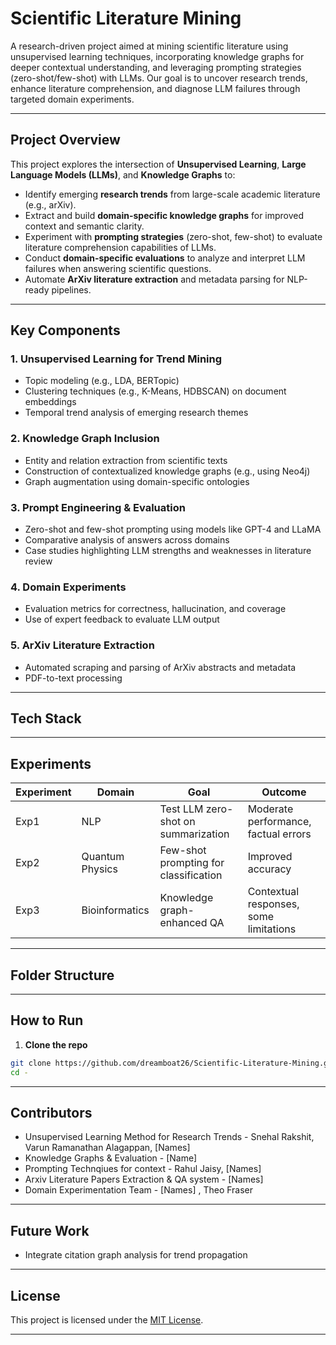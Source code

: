 # Scientific Literature Mining 

A research-driven project aimed at mining scientific literature using unsupervised learning techniques, incorporating knowledge graphs for deeper contextual understanding, and leveraging prompting strategies (zero-shot/few-shot) with LLMs. Our goal is to uncover research trends, enhance literature comprehension, and diagnose LLM failures through targeted domain experiments.

---

## Project Overview

This project explores the intersection of **Unsupervised Learning**, **Large Language Models (LLMs)**, and **Knowledge Graphs** to:

- Identify emerging **research trends** from large-scale academic literature (e.g., arXiv).
- Extract and build **domain-specific knowledge graphs** for improved context and semantic clarity.
- Experiment with **prompting strategies** (zero-shot, few-shot) to evaluate literature comprehension capabilities of LLMs.
- Conduct **domain-specific evaluations** to analyze and interpret LLM failures when answering scientific questions.
- Automate **ArXiv literature extraction** and metadata parsing for NLP-ready pipelines.

---

## Key Components

### 1. Unsupervised Learning for Trend Mining
- Topic modeling (e.g., LDA, BERTopic)
- Clustering techniques (e.g., K-Means, HDBSCAN) on document embeddings
- Temporal trend analysis of emerging research themes

### 2. Knowledge Graph Inclusion
- Entity and relation extraction from scientific texts
- Construction of contextualized knowledge graphs (e.g., using Neo4j)
- Graph augmentation using domain-specific ontologies

### 3. Prompt Engineering & Evaluation
- Zero-shot and few-shot prompting using models like GPT-4 and LLaMA
- Comparative analysis of answers across domains
- Case studies highlighting LLM strengths and weaknesses in literature review

### 4. Domain Experiments
- Evaluation metrics for correctness, hallucination, and coverage
- Use of expert feedback to evaluate LLM output

### 5. ArXiv Literature Extraction
- Automated scraping and parsing of ArXiv abstracts and metadata
- PDF-to-text processing 

---

## Tech Stack


---

## Experiments

| Experiment | Domain          | Goal                                | Outcome                              |
|-----------|------------------|-------------------------------------|--------------------------------------|
| Exp1      | NLP              | Test LLM zero-shot on summarization | Moderate performance, factual errors |
| Exp2      | Quantum Physics  | Few-shot prompting for classification | Improved accuracy                  |
| Exp3      | Bioinformatics   | Knowledge graph-enhanced QA         | Contextual responses, some limitations |

---

## Folder Structure

---

## How to Run

1. **Clone the repo**
```bash
git clone https://github.com/dreamboat26/Scientific-Literature-Mining.git
cd -
```

---

## Contributors

- Unsupervised Learning Method for Research Trends - Snehal Rakshit, Varun Ramanathan Alagappan, [Names]
- Knowledge Graphs & Evaluation - [Name] 
- Prompting Technqiues for context - Rahul Jaisy, [Names]
- Arxiv Literature Papers Extraction & QA system - [Names]
- Domain Experimentation Team - [Names] , Theo Fraser 

---

## Future Work

- Integrate citation graph analysis for trend propagation

---

## License

This project is licensed under the [MIT License](LICENSE).

---
